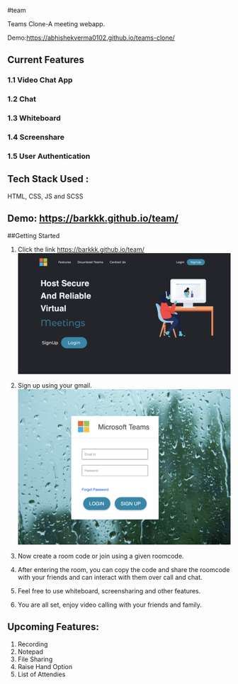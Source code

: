 #team

Teams Clone-A meeting webapp. 

Demo:https://abhishekverma0102.github.io/teams-clone/

## Current Features

### 1.1 Video Chat App
### 1.2 Chat
### 1.3 Whiteboard
### 1.4 Screenshare
### 1.5 User Authentication

## Tech Stack Used :
HTML, CSS, JS and SCSS

## Demo: https://barkkk.github.io/team/

##Getting Started

1. Click the link https://barkkk.github.io/team/ 
![alt text](https://github.com/Barkkk/team/blob/main/home%20page.png)
2. Sign up using your gmail.
![alt text](https://github.com/Barkkk/team/blob/main/Sign%20Up.png)
3. Now create a room code or join using a given roomcode.

4. After entering the room, you can copy the code and share the roomcode with your friends and can interact with them over call and chat.
5. Feel free to use whiteboard, screensharing and other features.
7. You are all set, enjoy video calling with your friends and family.


## Upcoming Features:
1. Recording
2. Notepad
3. File Sharing
4. Raise Hand Option
5. List of Attendies
